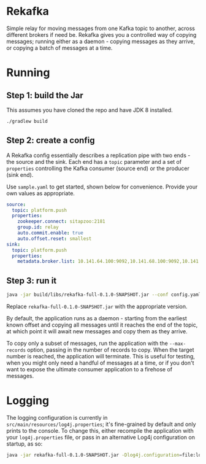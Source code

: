 Rekafka
===
Simple relay for moving messages from one Kafka topic to another, across different brokers if need be. Rekafka gives you a controlled way of copying messages; running either as a daemon - copying messages as they arrive, or copying a batch of messages at a time.

# Running

## Step 1: build the Jar
This assumes you have cloned the repo and have JDK 8 installed.
```sh
./gradlew build
```

## Step 2: create a config
A Rekafka config essentially describes a replication pipe with two ends - the source and the sink. Each end has a `topic` parameter and a set of `properties` controlling the Kafka consumer (source end) or the producer (sink end).

Use `sample.yaml` to get started, shown below for convenience. Provide your own values as appropriate.
```yaml
source:
  topic: platform.push
  properties:
    zookeeper.connect: sitapzoo:2181
    group.id: relay
    auto.commit.enable: true
    auto.offset.reset: smallest
sink:
  topic: platform.push
  properties:
    metadata.broker.list: 10.141.64.100:9092,10.141.68.100:9092,10.141.72.100:9092
```

## Step 3: run it
```sh
java -jar build/libs/rekafka-full-0.1.0-SNAPSHOT.jar --conf config.yaml
```

Replace `rekafka-full-0.1.0-SNAPSHOT.jar` with the appropriate version.

By default, the application runs as a daemon - starting from the earliest known offset and copying all messages until it reaches the end of the topic, at which point it will await new messages and copy them as they arrive.

To copy only a subset of messages, run the application with the `--max-records` option, passing in the number of records to copy. When the target number is reached, the application will terminate. This is useful for testing, when you might only need a handful of messages at a time, or if you don't want to expose the ultimate consumer application to a firehose of messages.

# Logging
The logging configuration is currently in `src/main/resources/log4j.properties`; it's fine-grained by default and only prints to the console. To change this, either recompile the application with your `log4j.properties` file, or pass in an alternative Log4j configuration on startup, as so:
```sh
java -jar rekafka-full-0.1.0-SNAPSHOT.jar -Dlog4j.configuration=file:log4j-custom.properties
```